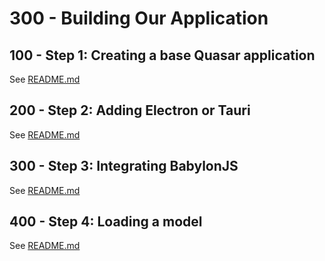 # 300 - Building Our Application

## 100 - Step 1: Creating a base Quasar application

See [README.md](./100/README.md)

## 200 - Step 2: Adding Electron or Tauri

See [README.md](./200/README.md)

## 300 - Step 3: Integrating BabylonJS

See [README.md](./300/README.md)

## 400 - Step 4: Loading a model

See [README.md](./400/README.md)
